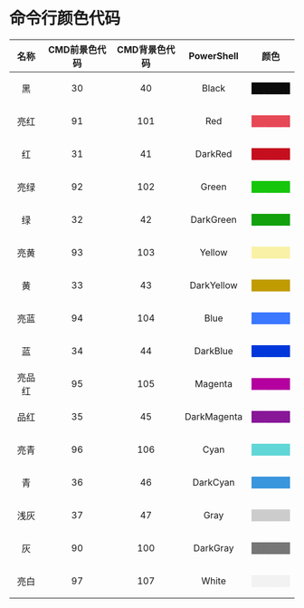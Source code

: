 # 命令行颜色代码

| 名称 | CMD前景色代码 | CMD背景色代码 | PowerShell | 颜色 |
| :------: | :------: | :------: | :------: | :------: |
| 黑 | 30 | 40 | Black | <p style="background: #0C0C0C;color: #0C0C0C">██████</p>|
| 亮红 | 91 | 101 | Red | <p style="background: #E74856;color: #E74856">██████</p> |
| 红 | 31 | 41 | DarkRed | <p style="background: #C50F1F;color: #C50F1F">██████</p> |
| 亮绿 | 92 | 102 | Green | <p style="background: #16C60C;color: #16C60C">██████</p> |
| 绿 | 32 | 42 | DarkGreen | <p style="background: #13A10E;color: #13A10E">██████</p> |
| 亮黄 | 93 | 103 | Yellow | <p style="background: #F9F1A5;color: #F9F1A5">██████</p> |
| 黄 | 33 | 43 | DarkYellow | <p style="background: #C19C00;color: #C19C00">██████</p> |
| 亮蓝 | 94 | 104 | Blue | <p style="background: #3B78FF;color: #3B78FF">██████</p> |
| 蓝 | 34 | 44 | DarkBlue | <p style="background: #0037DA;color: #0037DA">██████</p> |
| 亮品红 | 95 | 105 | Magenta | <p style="background: #B4009E;color: #B4009E">██████</p> |
| 品红 | 35 | 45 | DarkMagenta | <p style="background: #881798;color: #881798">██████</p> |
| 亮青 | 96 | 106 | Cyan | <p style="background: #61D6D6;color: #61D6D6">██████</p> |
| 青 | 36 | 46 | DarkCyan | <p style="background: #3A96DD;color: #3A96DD">██████</p> |
| 浅灰 | 37 | 47 | Gray | <p style="background: #CCCCCC;color: #CCCCCC">██████</p> |
| 灰 | 90 | 100 | DarkGray | <p style="background: #767676;color: #767676">██████</p> |
| 亮白 | 97 | 107 | White | <p style="background: #F2F2F2;color: #F2F2F2">██████</p> |

